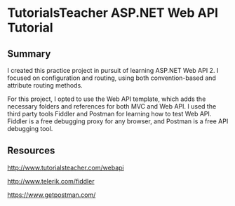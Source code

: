 # TutorialsTeacher ASP.NET Web API Tutorial

## Summary

I created this practice project in pursuit of learning ASP.NET Web API 2. I focused on configuration and routing, using both convention-based and attribute routing methods.

For this project, I opted to use the Web API template, which adds the necessary folders and references for both MVC and Web API. I used the third party tools Fiddler and Postman for learning how to test Web API. Fiddler is a free debugging proxy for any browser, and Postman is a free API debugging tool.

## Resources

http://www.tutorialsteacher.com/webapi

http://www.telerik.com/fiddler

https://www.getpostman.com/
